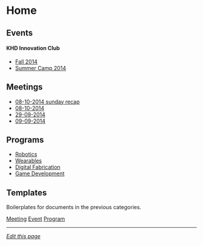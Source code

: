 # Home

## Events


#### KHD Innovation Club
* [Fall 2014](events/falls-camp-2014.md)
* [Summer Camp 2014](events/summer-camp-2014.md)

## Meetings
* [08-10-2014 sunday recap](meetings/26-10-2014.md)
* [08-10-2014](meetings/08-10-2014.md)
* [29-09-2014](meetings/29-09-2014.md)
* [09-09-2014](meetings/09-09-2014.md)

## Programs
* [Robotics](programs/robotics.md)
* [Wearables](programs/wearables.md)
* [Digital Fabrication](programs/digital-fabrication.md)
* [Game Development](programs/game-development.md)

## Templates

Boilerplates for documents in the previous categories.

[Meeting](templates/meeting.md)
[Event](templates/event.md)
[Program](templates/program.md)

------
*[Edit this page](https://github.com/KidsHackDay/wiki/edit/gh-pages/index.md)*
